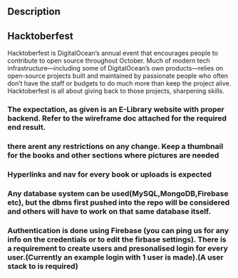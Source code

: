 ## Description
## Hacktoberfest
Hacktoberfest is DigitalOcean’s annual event that encourages people to contribute to open source throughout October. Much of modern tech infrastructure—including some of DigitalOcean’s own products—relies on open-source projects built and maintained by passionate people who often don’t have the staff or budgets to do much more than keep the project alive. Hacktoberfest is all about giving back to those projects, sharpening skills.
### The expectation, as given is an E-Library website with proper backend. Refer to the wireframe doc attached for the required end result.
### there arent any restrictions on any change. Keep a thumbnail for the books and other sections where pictures are needed
### Hyperlinks and nav for every book or uploads is expected
### Any database system can be used(MySQL,MongoDB,Firebase etc), but the dbms first pushed into the repo will be considered and others will have to work on that same database itself.
### Authentication is done using Firebase (you can ping us for any info on the credentials or to edit the firbase settings). There is a requirement to create users and presonalised login for every user.(Currently an example login with 1 user is made).(A user stack to is required)

